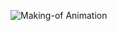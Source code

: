 ![Making-of Animation](https://github.com/gkadusumilli/Machinelearning/blob/master/scipy/result.gif)
